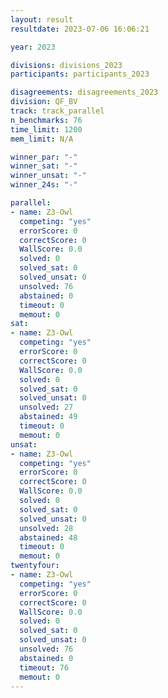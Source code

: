 ```yaml
---
layout: result
resultdate: 2023-07-06 16:06:21

year: 2023

divisions: divisions_2023
participants: participants_2023

disagreements: disagreements_2023
division: QF_BV
track: track_parallel
n_benchmarks: 76
time_limit: 1200
mem_limit: N/A

winner_par: "-"
winner_sat: "-"
winner_unsat: "-"
winner_24s: "-"

parallel:
- name: Z3-Owl
  competing: "yes"
  errorScore: 0
  correctScore: 0
  WallScore: 0.0
  solved: 0
  solved_sat: 0
  solved_unsat: 0
  unsolved: 76
  abstained: 0
  timeout: 0
  memout: 0
sat:
- name: Z3-Owl
  competing: "yes"
  errorScore: 0
  correctScore: 0
  WallScore: 0.0
  solved: 0
  solved_sat: 0
  solved_unsat: 0
  unsolved: 27
  abstained: 49
  timeout: 0
  memout: 0
unsat:
- name: Z3-Owl
  competing: "yes"
  errorScore: 0
  correctScore: 0
  WallScore: 0.0
  solved: 0
  solved_sat: 0
  solved_unsat: 0
  unsolved: 28
  abstained: 48
  timeout: 0
  memout: 0
twentyfour:
- name: Z3-Owl
  competing: "yes"
  errorScore: 0
  correctScore: 0
  WallScore: 0.0
  solved: 0
  solved_sat: 0
  solved_unsat: 0
  unsolved: 76
  abstained: 0
  timeout: 76
  memout: 0
---
```

